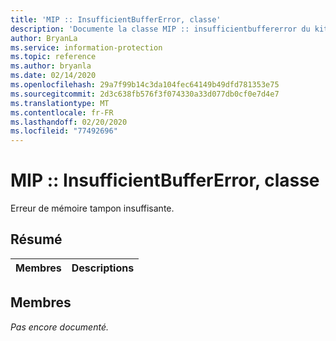 ```yaml
---
title: 'MIP :: InsufficientBufferError, classe'
description: 'Documente la classe MIP :: insufficientbuffererror du kit de développement logiciel (SDK) Microsoft Information Protection (MIP).'
author: BryanLa
ms.service: information-protection
ms.topic: reference
ms.author: bryanla
ms.date: 02/14/2020
ms.openlocfilehash: 29a7f99b14c3da104fec64149b49dfd781353e75
ms.sourcegitcommit: 2d3c638fb576f3f074330a33d077db0cf0e7d4e7
ms.translationtype: MT
ms.contentlocale: fr-FR
ms.lasthandoff: 02/20/2020
ms.locfileid: "77492696"
---
```

# <a name="class-mipinsufficientbuffererror"></a>MIP :: InsufficientBufferError, classe 
Erreur de mémoire tampon insuffisante.
  
## <a name="summary"></a>Résumé
 Membres                        | Descriptions                                
--------------------------------|---------------------------------------------
  
## <a name="members"></a>Membres
_Pas encore documenté._
